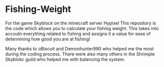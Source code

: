 # Fishing-Weight
For the game Skyblock on the minecraft server Hypixel This repository is the code which allows you to calculate your fishing weight. This takes into accoutn everything related to fishing and assigns it a value for ease of determining how good you are at fishing!

Many thanks to oBiscuit and Demonhunter990 who helped me the most during the coding process. There were also many others in the Shrimple Skyblokc guild who helped me with balancing the system.
